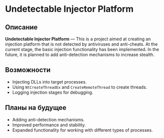 # Undetectable Injector Platform

## Описание
**Undetectable Injector Platform** — This is a project aimed at creating an injection platform that is not detected by antiviruses and anti-cheats. At the current stage, the basic injection functionality has been implemented. In the future, it is planned to add anti-detection mechanisms to increase stealth.

## Возможности
- Injecting DLLs into target processes.
- Using `NtCreateThreadEx` and `CreateRemoteThread` to create threads.
- Logging injection stages for debugging.

## Планы на будущее
- Adding anti-detection mechanisms.
- Improved performance and stability.
- Expanded functionality for working with different types of processes.

